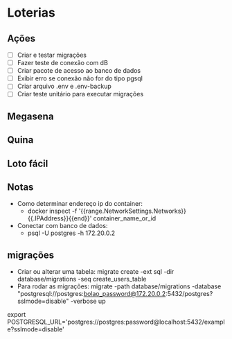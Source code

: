 # Loterias

## Ações
- [ ] Criar e testar migrações
- [ ] Fazer teste de conexão com dB
- [ ] Criar pacote de acesso ao banco de dados
- [ ] Exibir erro se conexão não for do tipo pgsql
- [ ] Criar arquivo .env e .env-backup
- [ ] Criar teste unitário para executar migrações
  
## Megasena

## Quina

## Loto fácil

## Notas
- Como determinar endereço ip do container:
  - docker inspect -f '{{range.NetworkSettings.Networks}}{{.IPAddress}}{{end}}' container_name_or_id
- Conectar com banco de dados:
  - psql -U postgres -h 172.20.0.2

## migrações
- Criar ou alterar uma tabela:
migrate create -ext sql -dir database/migrations -seq create_users_table
- Para rodar as migrações:
migrate -path database/migrations -database "postgresql://postgres:bolao_password@172.20.0.2:5432/postgres?sslmode=disable" -verbose up

export POSTGRESQL_URL='postgres://postgres:password@localhost:5432/example?sslmode=disable'
